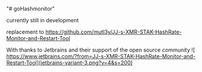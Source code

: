 "# goHashmonitor" 

currently still in development

replacement to
https://github.com/mutl3y/JJ-s-XMR-STAK-HashRate-Monitor-and-Restart-Tool


With thanks to Jetbrains and their support of the open source community
![ https://www.jetbrains.com/?from=JJ-s-XMR-STAK-HashRate-Monitor-and-Restart-Tool](jetbrains-variant-3.png?v=4&s=200)
 
     
